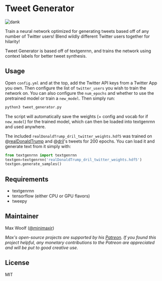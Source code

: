 # Tweet Generator

![dank](/docs/textgenrnn_console.gif)

Train a neural network optimized for generating tweets based off of any number of Twitter users! Blend wildly different Twitter users together for hilarity!

Tweet Generator is based off of textgenrnn, and trains the network using context labels for better tweet synthesis.

## Usage

Open `config.yml` and at the top, add the Twitter API keys from a Twitter App you own. Then configure the list of `twitter_users` you wish to train the network on. You can also configure the `num_epochs` and whether to use the pretrained model or train a `new_model`. Then simply run:

```sh
python3 tweet_generator.py
```

The script will automatically save the weights (+ config and vocab for if `new_model`) for the trained model, which can then be loaded into textgenrnn and used anywhere.

The included `realDonaldTrump_dril_twitter_weights.hdf5` was trained on @[realDonaldTrump](https://twitter.com/realDonaldTrump) and @[dril](https://twitter.com/dril)'s tweets for 200 epochs. You can load it and generate text from it simply with:

```python
from textgenrnn import textgenrnn
textgen=textgenrnn('realDonaldTrump_dril_twitter_weights.hdf5')
textgen.generate_samples()
```

## Requirements

* textgenrnn
* tensorflow (either CPU or GPU flavors)
* tweepy

## Maintainer

Max Woolf ([@minimaxir](http://minimaxir.com))

*Max's open-source projects are supported by his [Patreon](https://www.patreon.com/minimaxir). If you found this project helpful, any monetary contributions to the Patreon are appreciated and will be put to good creative use.*

## License

MIT